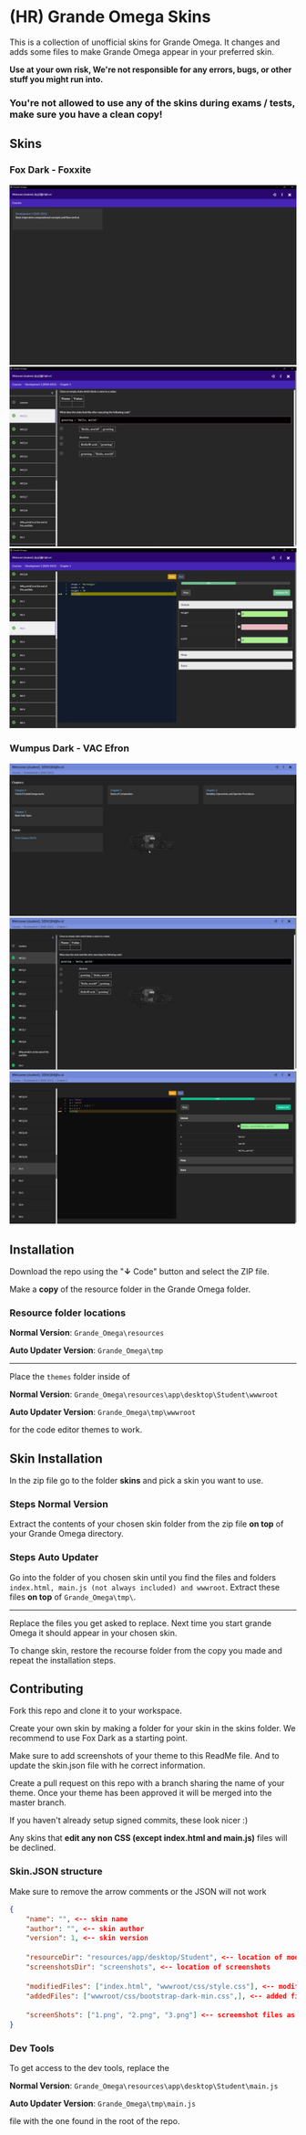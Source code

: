 <!-- @format -->

# (HR) Grande Omega Skins

This is a collection of unofficial skins for Grande Omega. It changes and adds some files to make Grande Omega appear in your preferred skin.

**Use at your own risk, We're not responsible for any errors, bugs, or other stuff you might run into.**

### You're not allowed to use any of the skins during exams / tests, make sure you have a clean copy!

## Skins

### Fox Dark - Foxxite

![](skins/fox-dark/screenshots/1.png)
![](skins/fox-dark/screenshots/2.png)
![](skins/fox-dark/screenshots/3.png)

### Wumpus Dark - VAC Efron

![](skins/wumpus-dark/screenshots/1.gif)
![](skins/wumpus-dark/screenshots/2.png)
![](skins/wumpus-dark/screenshots/3.png)

## Installation

Download the repo using the "**↓** Code" button and select the ZIP file.

Make a **copy** of the resource folder in the Grande Omega folder.

### Resource folder locations

**Normal Version**: `Grande_Omega\resources`

**Auto Updater Version**: `Grande_Omega\tmp`

---

Place the `themes` folder inside of

**Normal Version**: `Grande_Omega\resources\app\desktop\Student\wwwroot`

**Auto Updater Version**: `Grande_Omega\tmp\wwwroot`

for the code editor themes to work.

## Skin Installation

In the zip file go to the folder **skins** and pick a skin you want to use.

### Steps Normal Version

Extract the contents of your chosen skin folder from the zip file **on top** of your Grande Omega directory.

### Steps Auto Updater

Go into the folder of you chosen skin until you find the files and folders `index.html, main.js (not always included) and wwwroot`.
Extract these files **on top** of `Grande_Omega\tmp\`.

---

Replace the files you get asked to replace.
Next time you start grande Omega it should appear in your chosen skin.

To change skin, restore the recourse folder from the copy you made and repeat the installation steps.

## Contributing

Fork this repo and clone it to your workspace.

Create your own skin by making a folder for your skin in the skins folder.
We recommend to use Fox Dark as a starting point.

Make sure to add screenshots of your theme to this ReadMe file.
And to update the skin.json file with he correct information.

Create a pull request on this repo with a branch sharing the name of your theme.
Once your theme has been approved it will be merged into the master branch.

If you haven't already setup signed commits, these look nicer :)

Any skins that **edit any non CSS (except index.html and main.js)** files will be declined.

### Skin.JSON structure

Make sure to remove the arrow comments or the JSON will not work

```JSON
{
	"name": "", <-- skin name
    "author": "", <-- skin author
    "version": 1, <-- skin version

	"resourceDir": "resources/app/desktop/Student", <-- location of modified files, should always be this
	"screenshotsDir": "screenshots", <-- location of screenshots

	"modifiedFiles": ["index.html", "wwwroot/css/style.css"], <-- modified files as seen from resourceDir
	"addedFiles": ["wwwroot/css/bootstrap-dark-min.css",], <-- added files as seen from resourceDir

	"screenShots": ["1.png", "2.png", "3.png"] <-- screenshot files as seen from screenshotsDir
}
```

### Dev Tools

To get access to the dev tools, replace the

**Normal Version**: `Grande_Omega\resources\app\desktop\Student\main.js`

**Auto Updater Version**: `Grande_Omega\tmp\main.js`

file with the one found in the root of the repo.
